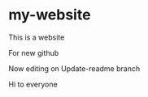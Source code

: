 # my-website

This is a website

For new github

Now editing on Update-readme branch

Hi to everyone
